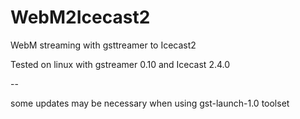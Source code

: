 # WebM2Icecast2
WebM streaming with gsttreamer to Icecast2

Tested on linux with gstreamer 0.10 and Icecast 2.4.0

--

some updates may be necessary when using gst-launch-1.0 toolset
